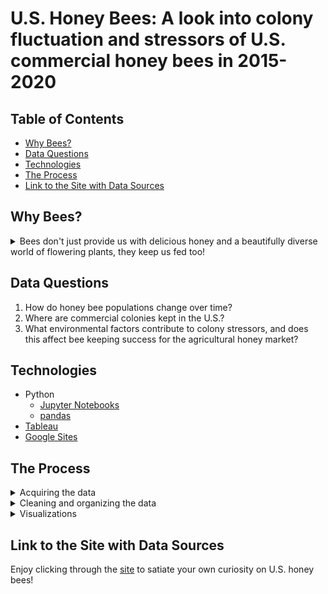# U.S. Honey Bees: A look into colony fluctuation and stressors of U.S. commercial honey bees in 2015-2020

## Table of Contents
* [Why Bees?](#Why-Bees?)   
* [Data Questions](#Data-Questions)
* [Technologies](#Technologies)
* [The Process](#The-Process)
* [Link to the Site with Data Sources](#Link-to-the-Site-with-Data-Sources)

## Why Bees?
<details>
  <summary>Bees don't just provide us with delicious honey and a beautifully diverse world of flowering plants, they keep us fed too! </summary>   


  While deciding what to dive into for my capstone project, I knew I wanted to pick a topic that I would find interesting to learn about, which would hopefully be interesting to other people, too. I was reading a book about the perplexing nature of a bee's mind and the hardships they face as foragers, which made me curious about the role they play as an important part of the food chain. I wanted to consider how they contribute to our agriculture and food production. 
  
  Over the past few decades, the population of both wild and commercial bees has been in fluctuation or decline. Because bees pollinate many food crops, they have an immense importance to agriculture and food stability for people around the world. While there are many pollinator species such as birds and butterflies, honey bees are the most common and important pollinator to domestic agriculture, and keeping their population numbers up is a critical task. 
  
  By exploring 2015-2020 USDA reports on honey bee colonies and honey production, I show how managed honey bee colony population changes by season, what stressors contribute to colony loss or burden, and make connections to stressor impact on colony success. With better understanding of what impacts honey bees, we can better help their numbers grow! 
  
</details>

## Data Questions
1. How do honey bee populations change over time?
2. Where are commercial colonies kept in the U.S.?
3. What environmental factors contribute to colony stressors, and does this affect bee keeping success for the agricultural honey market?

## Technologies  
* Python
  * [Jupyter Notebooks](https://jupyter.org/)
  * [pandas](https://pandas.pydata.org/)
* [Tableau](https://www.tableau.com/)
* [Google Sites](https://workspace.google.com/products/sites/)

## The Process  
<details>
  <summary>Acquiring the data</summary>

Data on colony numbers, colony stressors, honey production, and crop/bee attraction was gathered from the USDA website on pollinators. Data was downloaded from pdf reports. 
</details>  

<details>
  <summary>Cleaning and organizing the data</summary>

The original plan was to scrape pdfs from each site, but due to the irregularity of format, it made more sense to download the reports, isolate and convert the partial tables from the pdfs and convert them to csv format. Reports were combined and formatted as needed to form dataframes. 

</details>

<details>
  <summary>Visualizations</summary>

After using matplotlib in python to map out my analysis of the gathered data, I moved the data to Tableau for final visualizations. My goals were to clearly show how many USDA crops commercial honey bees pollinate, honey bee population fluctuations, honey production by state, and stressor impacts on colonies. For my final presentation, I embedded my Tableau visualizations onto a google site which you can find below.

</details>

## Link to the Site with Data Sources
Enjoy clicking through the [site](https://sites.google.com/view/us-honey-bees/home) to satiate your own curiosity on U.S. honey bees! 
